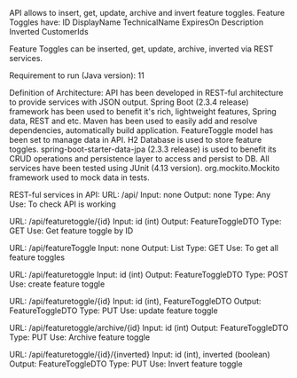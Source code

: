 API allows to insert, get, update, archive and invert feature toggles.
Feature Toggles have:
ID
DisplayName
TechnicalName
ExpiresOn
Description
Inverted
CustomerIds

Feature Toggles can be inserted, get, update, archive, inverted via REST services.

Requirement to run (Java version): 11


Definition of Architecture:
API has been developed in REST-ful architecture to provide services with JSON output.
Spring Boot (2.3.4 release) framework has been used to benefit it's rich, lightweight features, Spring data, REST and etc. 
Maven has been used to easily add and resolve dependencies, automatically build application. 
FeatureToggle model has been set to manage data in API.
H2 Database is used to store feature toggles.
spring-boot-starter-data-jpa (2.3.3 release) is used to benefit its CRUD operations and persistence layer to access and persist to DB.
All services have been tested using JUnit (4.13 version).
org.mockito.Mockito framework used to mock data in tests.

REST-ful services in API:
URL: /api/
Input: none
Output: none
Type: Any
Use: To check API is working

URL: /api/featuretoggle/{id}
Input: id (int)
Output: FeatureToggleDTO
Type: GET
Use: Get feature toggle by ID

URL: /api/featureToggle
Input: none
Output: List<FeatureToggleDTO>
Type: GET
Use: To get all feature toggles

URL: /api/featuretoggle
Input: id (int)
Output: FeatureToggleDTO
Type: POST
Use: create feature toggle

URL: /api/featuretoggle/{id}
Input: id (int), FeatureToggleDTO
Output: FeatureToggleDTO
Type: PUT
Use: update feature toggle

URL: /api/featuretoggle/archive/{id}
Input: id (int)
Output: FeatureToggleDTO
Type: PUT
Use: Archive feature toggle

URL: /api/featuretoggle/{id}/{inverted}
Input: id (int), inverted (boolean)
Output: FeatureToggleDTO
Type: PUT
Use: Invert feature toggle